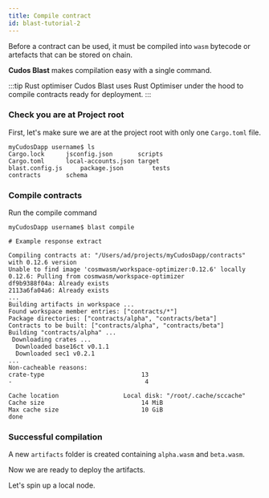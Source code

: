 ```yaml
---
title: Compile contract
id: blast-tutorial-2
---
```


Before a contract can be used, it must be compiled into `wasm` bytecode or artefacts that can be stored on chain.

**Cudos Blast** makes compilation easy with a single command.

:::tip Rust optimiser
Cudos Blast uses Rust Optimiser under the hood to compile contracts ready for deployment.
:::

### Check you are at Project root

First, let's make sure we are at the project root with only one `Cargo.toml` file.

```shell
myCudosDapp username$ ls
Cargo.lock		jsconfig.json		scripts
Cargo.toml		local-accounts.json	target
blast.config.js		package.json		tests
contracts		schema
```

### Compile contracts

Run the compile command

```shell
myCudosDapp username$ blast compile

# Example response extract

Compiling contracts at: "/Users/ad/projects/myCudosDapp/contracts" with 0.12.6 version
Unable to find image 'cosmwasm/workspace-optimizer:0.12.6' locally
0.12.6: Pulling from cosmwasm/workspace-optimizer
df9b9388f04a: Already exists 
2113a6fa04a6: Already exists 
...
Building artifacts in workspace ...
Found workspace member entries: ["contracts/*"]
Package directories: ["contracts/alpha", "contracts/beta"]
Contracts to be built: ["contracts/alpha", "contracts/beta"]
Building "contracts/alpha" ...
 Downloading crates ...
  Downloaded base16ct v0.1.1
  Downloaded sec1 v0.2.1
...
Non-cacheable reasons:
crate-type                           13
-                                     4

Cache location                  Local disk: "/root/.cache/sccache"
Cache size                           14 MiB
Max cache size                       10 GiB
done
```

### Successful compilation

A new `artifacts` folder is created containing `alpha.wasm` and `beta.wasm`.

Now we are ready to deploy the artifacts.

Let's spin up a local node. 
